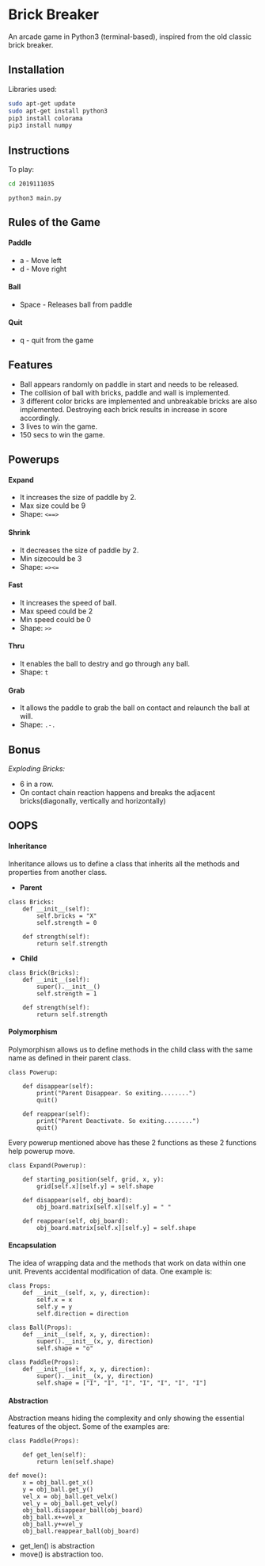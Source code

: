 # Brick Breaker

An arcade game in Python3 (terminal-based), inspired from
the old classic brick breaker.

## Installation

Libraries used:
```bash
sudo apt-get update
sudo apt-get install python3
pip3 install colorama
pip3 install numpy
```
## Instructions
To play:

```bash
cd 2019111035
```
```python3
python3 main.py
```

## Rules of the Game
#### Paddle
- a - Move left
- d - Move right
#### Ball
- Space - Releases ball from paddle
#### Quit
- q - quit from the game

## Features
- Ball appears randomly on paddle in start and needs to be released.
- The collision of ball with bricks, paddle and wall is implemented.
- 3 different color bricks are implemented and unbreakable bricks are also implemented. Destroying each brick results in increase in score accordingly.
- 3 lives to win the game.
- 150 secs to win the game.
## Powerups
#### Expand
- It increases the size of paddle by 2.
- Max size could be 9
- Shape: `<==>` 
#### Shrink
- It decreases the size of paddle by 2.
- Min sizecould be 3
- Shape: `=><=` 
#### Fast
- It increases the speed of ball.
- Max speed could be 2
- Min speed could be 0
- Shape: `>>`
#### Thru
- It enables the ball to destry and go through any ball.
- Shape: `t`
#### Grab
- It allows the paddle to grab the ball on contact and relaunch the ball at will.
- Shape: `.-.`
## Bonus
*Exploding Bricks:*
- 6 in a row.
- On contact chain reaction happens and breaks the adjacent bricks(diagonally, vertically and horizontally)

## OOPS
#### Inheritance
Inheritance allows us to define a class that inherits all the methods and properties from another class.
- **Parent**
```
class Bricks:
    def __init__(self):
        self.bricks = "X"
        self.strength = 0

    def strength(self):
        return self.strength
```
- **Child**
```
class Brick(Bricks):
    def __init__(self):
        super().__init__()
        self.strength = 1

    def strength(self):
        return self.strength
```
#### Polymorphism
Polymorphism allows us to define methods in the child class with the same name as defined in their parent class.
```
class Powerup:

    def disappear(self):
        print("Parent Disappear. So exiting........")
        quit()

    def reappear(self):
        print("Parent Deactivate. So exiting........")
        quit()
```
Every powerup mentioned above has these 2 functions as these 2 functions help powerup move.
```
class Expand(Powerup):
    
    def starting_position(self, grid, x, y):
        grid[self.x][self.y] = self.shape
    
    def disappear(self, obj_board):
        obj_board.matrix[self.x][self.y] = " "
    
    def reappear(self, obj_board):
        obj_board.matrix[self.x][self.y] = self.shape
```
#### Encapsulation
The idea of wrapping data and the methods that work on data within one unit. Prevents accidental modification of data. One example is:
```
class Props:
    def __init__(self, x, y, direction):
        self.x = x
        self.y = y
        self.direction = direction

class Ball(Props):
    def __init__(self, x, y, direction):
        super().__init__(x, y, direction)
        self.shape = "o"

class Paddle(Props):
    def __init__(self, x, y, direction):
        super().__init__(x, y, direction)
        self.shape = ["I", "I", "I", "I", "I", "I", "I"]
```

#### Abstraction
Abstraction means hiding the complexity and only showing the essential features of the object. Some of the examples are:
```
class Paddle(Props):
    
    def get_len(self):
        return len(self.shape)

def move():
	x = obj_ball.get_x()
	y = obj_ball.get_y()
	vel_x = obj_ball.get_velx()
	vel_y = obj_ball.get_vely()
	obj_ball.disappear_ball(obj_board)
	obj_ball.x+=vel_x
	obj_ball.y+=vel_y
	obj_ball.reappear_ball(obj_board)
```
- get_len() is abstraction
- move() is abstraction too.